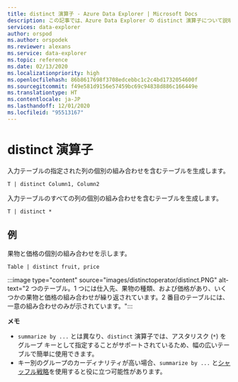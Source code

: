 ```yaml
---
title: distinct 演算子 - Azure Data Explorer | Microsoft Docs
description: この記事では、Azure Data Explorer の distinct 演算子について説明します。
services: data-explorer
author: orspod
ms.author: orspodek
ms.reviewer: alexans
ms.service: data-explorer
ms.topic: reference
ms.date: 02/13/2020
ms.localizationpriority: high
ms.openlocfilehash: 86b8617698f3708edcebbc1c2c4bd1732054600f
ms.sourcegitcommit: f49e581d9156e57459bc69c94838d886c166449e
ms.translationtype: HT
ms.contentlocale: ja-JP
ms.lasthandoff: 12/01/2020
ms.locfileid: "95513167"
---
```

# <a name="distinct-operator"></a>distinct 演算子

入力テーブルの指定された列の個別の組み合わせを含むテーブルを生成します。 

```kusto
T | distinct Column1, Column2
```

入力テーブルのすべての列の個別の組み合わせを含むテーブルを生成します。

```kusto
T | distinct *
```

## <a name="example"></a>例

果物と価格の個別の組み合わせを示します。

```kusto
Table | distinct fruit, price
```

:::image type="content" source="images/distinctoperator/distinct.PNG" alt-text="2 つのテーブル。1 つには仕入先、果物の種類、および価格があり、いくつかの果物と価格の組み合わせが繰り返されています。2 番目のテーブルには、一意の組み合わせのみが示されています。":::

**メモ**

* `summarize by ...` とは異なり、`distinct` 演算子では、アスタリスク (`*`) をグループ キーとして指定することがサポートされているため、幅の広いテーブルで簡単に使用できます。
* キー別のグループのカーディナリティが高い場合、`summarize by ...` と[シャッフル戦略](shufflequery.md)を使用すると役に立つ可能性があります。